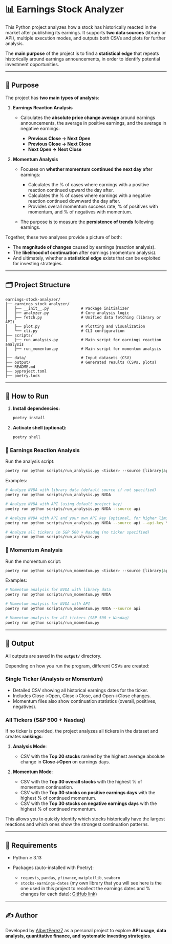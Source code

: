 # 📊 Earnings Stock Analyzer

This Python project analyzes how a stock has historically reacted in the market after publishing its earnings. It supports **two data sources** (library or API), multiple execution modes, and outputs both CSVs and plots for further analysis.

The **main purpose** of the project is to find a **statistical edge** that repeats historically around earnings announcements, in order to identify potential investment opportunities.

---

## 🎯 Purpose

The project has **two main types of analysis**:

1. **Earnings Reaction Analysis**

   * Calculates the **absolute price change average** around earnings announcements, the average in positive earnings, and the average in negative earnings:

     * **Previous Close → Next Open**
     * **Previous Close → Next Close**
     * **Next Open → Next Close**
2. **Momentum Analysis**

   * Focuses on **whether momentum continued the next day** after earnings:

     * Calculates the % of cases where earnings with a positive reaction continued upward the day after.
     * Calculates the % of cases where earnings with a negative reaction continued downward the day after.
     * Provides overall momentum success rate, % of positives with momentum, and % of negatives with momentum.
   * The purpose is to measure the **persistence of trends** following earnings.

Together, these two analyses provide a picture of both:

* The **magnitude of changes** caused by earnings (reaction analysis).
* The **likelihood of continuation** after earnings (momentum analysis).
* And ultimately, whether a **statistical edge** exists that can be exploited for investing strategies.

---

## 🗂 Project Structure

```
earnings-stock-analyzer/
├── earnings_stock_analyzer/
│   ├── __init__.py              # Package initializer
│   ├── analyzer.py              # Core analysis logic
│   ├── fetch.py                 # Unified data fetching (library or API)
│   ├── plot.py                  # Plotting and visualization
│   └── cli.py                   # CLI configuration
├── scripts/
│   ├── run_analysis.py          # Main script for earnings reaction analysis
│   ├── run_momentum.py          # Main script for momentum analysis
│   
├── data/                        # Input datasets (CSV)
├── output/                      # Generated results (CSVs, plots)
├── README.md
├── pyproject.toml
├── poetry.lock
```

---

## 🚀 How to Run

1. **Install dependencies:**

   ```bash
   poetry install
   ```

2. **Activate shell (optional):**

   ```bash
   poetry shell
   ```

### 🔹 Earnings Reaction Analysis

Run the analysis script:

```bash
poetry run python scripts/run_analysis.py <ticker> --source [library|api] [--api-key API_KEY]
```

Examples:

```bash
# Analyze NVDA with library data (default source if not specified)
poetry run python scripts/run_analysis.py NVDA

# Analyze NVDA with API (using default project key)
poetry run python scripts/run_analysis.py NVDA --source api

# Analyze NVDA with API and your own API key (optional, for higher limits)
poetry run python scripts/run_analysis.py NVDA --source api --api-key YOUR_KEY

# Analyze all tickers in S&P 500 + Nasdaq (no ticker specified)
poetry run python scripts/run_analysis.py
```

### 🔹 Momentum Analysis

Run the momentum script:

```bash
poetry run python scripts/run_momentum.py <ticker> --source [library|api] [--api-key API_KEY]
```

Examples:

```bash
# Momentum analysis for NVDA with library data
poetry run python scripts/run_momentum.py NVDA

# Momentum analysis for NVDA with API
poetry run python scripts/run_momentum.py NVDA --source api

# Momentum analysis for all tickers (S&P 500 + Nasdaq)
poetry run python scripts/run_momentum.py
```

---

## 📂 Output

All outputs are saved in the **`output/`** directory.

Depending on how you run the program, different CSVs are created:

### **Single Ticker (Analysis or Momentum)**

* Detailed CSV showing all historical earnings dates for the ticker.
* Includes Close→Open, Close→Close, and Open→Close changes.
* Momentum files also show continuation statistics (overall, positives, negatives).

### **All Tickers (S\&P 500 + Nasdaq)**

If no ticker is provided, the project analyzes all tickers in the dataset and creates **rankings**:

1. **Analysis Mode**:

   * CSV with the **Top 20 stocks** ranked by the highest average absolute change in **Close→Open** on earnings days.

2. **Momentum Mode**:

   * CSV with the **Top 30 overall stocks** with the highest % of momentum continuation.
   * CSV with the **Top 30 stocks on positive earnings days** with the highest % of continued momentum.
   * CSV with the **Top 30 stocks on negative earnings days** with the highest % of continued momentum.

This allows you to quickly identify which stocks historically have the largest reactions and which ones show the strongest continuation patterns.

---

## 🔑 Requirements

* Python ≥ 3.13
* Packages (auto-installed with Poetry):

  * `requests`, `pandas`, `yfinance`, `matplotlib`, `seaborn`
  * `stocks-earnings-dates` (my own library that you will see here is the one used in this project to recollect the earnings dates and % changes for each date): [GitHub link](https://github.com/AlbertPerez7/stocks-earnings-dates))

---

## ✍️ Author

Developed by [AlbertPerez7](mailto:albertperez2004@gmail.com) as a personal project to explore **API usage, data analysis, quantitative finance, and systematic investing strategies**.
